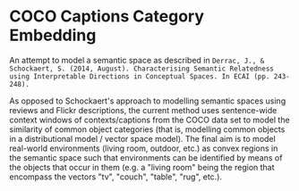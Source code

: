 # COCO Captions Category Embedding

An attempt to model a semantic space as described in ```Derrac, J., & Schockaert, S. (2014, August). Characterising Semantic Relatedness using Interpretable Directions in Conceptual Spaces. In ECAI (pp. 243-248).```

As opposed to Schockaert's approach to modelling semantic spaces using reviews and Flickr descriptions, the current method uses sentence-wide context windows of contexts/captions from the COCO data set to model the similarity of common object categories (that is, modelling common objects in a distributional model / vector space model). The final aim is to model real-world environments (living room, outdoor, etc.) as convex regions in the semantic space such that environments can be identified by means of the objects that occur in them (e.g. a "living room" being the region that encompass the vectors "tv", "couch", "table", "rug", etc.). 
